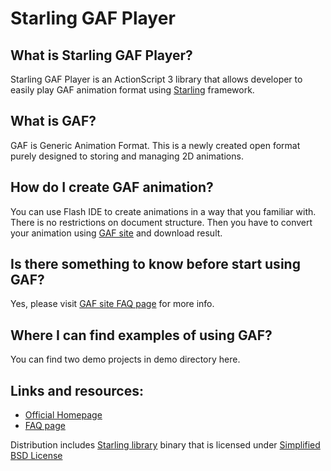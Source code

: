 Starling GAF Player
=================

What is Starling GAF Player?
-----------------

Starling GAF Player is an ActionScript 3 library that allows developer to easily play GAF animation format using [Starling][3] framework. 

What is GAF?
-----------------

GAF is Generic Animation Format. This is a newly created open format purely designed to storing and managing 2D animations.

How do I create GAF animation?
-----------------

You can use Flash IDE to create animations in a way that you familiar with. There is no restrictions on document structure. Then you have to convert your animation using [GAF site][1] and download result.

Is there something to know before start using GAF?
-----------------

Yes, please visit [GAF site FAQ page][2] for more info. 

Where I can find examples of using GAF?
-----------------

You can find two demo projects in demo directory here.

Links and resources:
-----------------

* [Official Homepage][1]
* [FAQ page][2]


Distribution includes [Starling library][4] binary that is licensed under [Simplified BSD License][5]

[1]: http://gafmedia.com
[2]: http://gafmedia.com/converter/?action=faq
[3]: http://www.starling-framework.org
[4]: https://github.com/PrimaryFeather/Starling-Framework
[5]: https://raw.github.com/PrimaryFeather/Starling-Framework/master/LICENSE.md